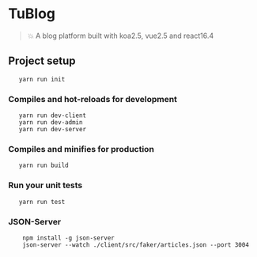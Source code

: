 # TuBlog

> 💥 A blog platform built with koa2.5, vue2.5 and react16.4

## Project setup
```
   yarn run init
```

### Compiles and hot-reloads for development
```
   yarn run dev-client
   yarn run dev-admin
   yarn run dev-server
```

### Compiles and minifies for production
```
   yarn run build
```


### Run your unit tests
```
   yarn run test
```

### JSON-Server
```
    npm install -g json-server
    json-server --watch ./client/src/faker/articles.json --port 3004
```
